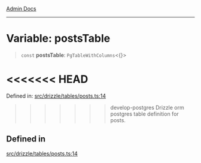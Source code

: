 [Admin Docs](/)

***

# Variable: postsTable

> `const` **postsTable**: `PgTableWithColumns`\<\{\}\>

<<<<<<< HEAD
=======
Defined in: [src/drizzle/tables/posts.ts:14](https://github.com/PalisadoesFoundation/talawa-api/blob/37e2d6abe1cabaa02f97a3c6c418b81e8fcb5a13/src/drizzle/tables/posts.ts#L14)

>>>>>>> develop-postgres
Drizzle orm postgres table definition for posts.

## Defined in

[src/drizzle/tables/posts.ts:14](https://github.com/NishantSinghhhhh/talawa-api/blob/ff0f1d6ae21d3428519b64e42fe3bfdff573cb6e/src/drizzle/tables/posts.ts#L14)

